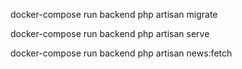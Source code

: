 docker-compose run backend php artisan migrate

docker-compose run backend php artisan serve

docker-compose run backend php artisan news:fetch
